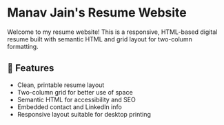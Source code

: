 # Manav Jain's Resume Website

Welcome to my resume website! This is a responsive, HTML-based digital resume built with semantic HTML and grid layout for two-column formatting.

## 📄 Features

- Clean, printable resume layout
- Two-column grid for better use of space
- Semantic HTML for accessibility and SEO
- Embedded contact and LinkedIn info
- Responsive layout suitable for desktop printing




